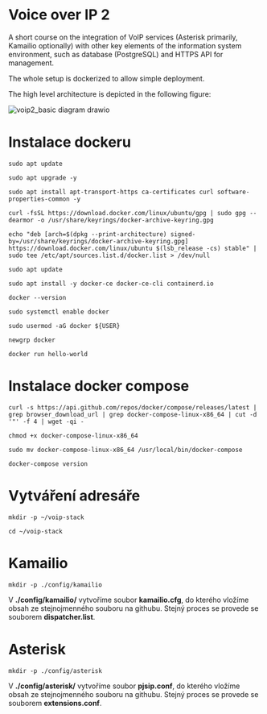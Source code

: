 # Voice over IP 2

A short course on the integration of VoIP services (Asterisk primarily, Kamailio optionally) with other key elements of the information system environment, such as database (PostgreSQL) and HTTPS API for management.

The whole setup is dockerized to allow simple deployment.

The high level architecture is depicted in the following figure:

![voip2_basic diagram drawio](https://github.com/user-attachments/assets/59f61b35-ca4e-4132-8937-496199cbe06b)

# Instalace dockeru

`sudo apt update`

`sudo apt upgrade -y`

`sudo apt install apt-transport-https ca-certificates curl software-properties-common -y`

`curl -fsSL https://download.docker.com/linux/ubuntu/gpg | sudo gpg --dearmor -o /usr/share/keyrings/docker-archive-keyring.gpg`

`echo "deb [arch=$(dpkg --print-architecture) signed-by=/usr/share/keyrings/docker-archive-keyring.gpg] https://download.docker.com/linux/ubuntu $(lsb_release -cs) stable" | sudo tee /etc/apt/sources.list.d/docker.list > /dev/null`

`sudo apt update`

`sudo apt install -y docker-ce docker-ce-cli containerd.io`

`docker --version`

`sudo systemctl enable docker`

`sudo usermod -aG docker ${USER}`

`newgrp docker`

`docker run hello-world`

# Instalace docker compose

`curl -s https://api.github.com/repos/docker/compose/releases/latest | grep browser_download_url | grep docker-compose-linux-x86_64 | cut -d '"' -f 4 | wget -qi -`

`chmod +x docker-compose-linux-x86_64`

`sudo mv docker-compose-linux-x86_64 /usr/local/bin/docker-compose`

`docker-compose version`

# Vytváření adresáře

`mkdir -p ~/voip-stack`

`cd ~/voip-stack`

# Kamailio

`mkdir -p ./config/kamailio`

V **./config/kamailio/** vytvoříme soubor **kamailio.cfg**, do kterého vložíme obsah ze stejnojmenného souboru na githubu. Stejný proces se provede se souborem **dispatcher.list**.

# Asterisk

`mkdir -p ./config/asterisk`

V **./config/asterisk/** vytvoříme soubor **pjsip.conf**, do kterého vložíme obsah ze stejnojmenného souboru na githubu. Stejný proces se provede se souborem **extensions.conf**.


